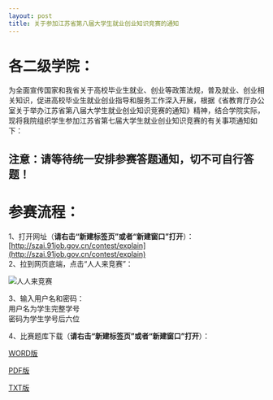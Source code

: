 ```yaml
---
layout: post
title: 关于参加江苏省第八届大学生就业创业知识竞赛的通知
---
```


# 各二级学院：    
为全面宣传国家和我省关于高校毕业生就业、创业等政策法规，普及就业、创业相关知识，促进高校毕业生就业创业指导和服务工作深入开展，根据《省教育厅办公室关于举办江苏省第八届大学生就业创业知识竞赛的通知》精神，结合学院实际，现将我院组织学生参加江苏省第七届大学生就业创业知识竞赛的有关事项通知如下：

## 注意：请等待统一安排参赛答题通知，切不可自行答题！

<!--more-->


# 参赛流程：    

1、打开网址（**请右击“新建标签页”或者“新建窗口”打开**）：[http://szai.91job.gov.cn/contest/explain](http://szai.91job.gov.cn/contest/explain)    
2、拉到网页底端，点击“人人来竞赛”：    

![人人来竞赛](http://7xqrll.com1.z0.glb.clouddn.com/20180611-%E4%BA%BA%E4%BA%BA%E6%9D%A5%E5%8F%82%E8%B5%9B-C.png)    

3、输入用户名和密码：    
用户名为学生完整学号    
密码为学生学号后六位    

4、比赛题库下载（**请右击“新建标签页”或者“新建窗口”打开**）：    

[WORD版](https://share.weiyun.com/5ToQOsk)    

[PDF版](https://share.weiyun.com/5d3h3XZ)    

[TXT版](https://share.weiyun.com/5gitr64)    
